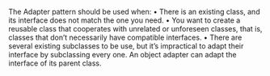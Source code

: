 The Adapter pattern should be used when:
• There is an existing class, and its interface does not match the one you need.
• You want to create a reusable class that cooperates with unrelated or unforeseen classes, that is, classes that don’t necessarily
have compatible interfaces.
• There are several existing subclasses to be use, but it’s impractical to adapt their interface by subclassing every one. An object
adapter can adapt the interface of its parent class.
